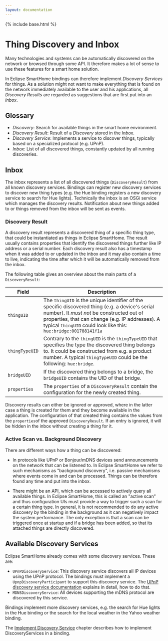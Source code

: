 ```yaml
---
layout: documentation
---
```


{% include base.html %}

# Thing Discovery and Inbox

Many technologies and systems can be automatically discovered on the network or browsed through some API. It therefore makes a lot of sense to use these features for a smart home solution.

In Eclipse SmartHome bindings can therefore implement _Discovery Services_ for things. As a solution might not want to make everything that is found on the network immediately available to the user and his applications, all _Discovery Results_ are regarded as suggestions that are first put into an _inbox_.

## Glossary

- _Discovery_: Search for available things in the smart home environment. 
- _Discovery Result_: Result of a _Discovery_ stored in the _Inbox_. 
- _Discovery Service_: Implements a service to discover things, typically based on a specialized protocol (e.g. UPnP). 
- _Inbox_: List of all discovered things, constantly updated by all running discoveries. 

## Inbox

The inbox represents a list of all discovered things (`DiscoveryResult`) from all known discovery services. Bindings can register new discovery services to discover new thing types (e.g. the Hue binding registers a new discovery service to search for Hue lights). Technically the inbox is an OSGi service which manages the discovery results. Notification about new things added to or things removed from the inbox will be sent as events. 

### Discovery Result 

A discovery result represents a discovered thing of a specific thing type, that could be instantiated as things in Eclipse SmartHome. The result usually contains properties that identify the discovered things further like IP address or a serial number. Each discovery result also has a timestamp when it was added to or updated in the inbox and it may also contain a time to live, indicating the time after which it will be automatically removed from the inbox. 

The following table gives an overview about the main parts of a `DiscoveryResult`: 

| Field | Description |
|-------|-------------|
| `thingUID` | The `thingUID` is the unique identifier of the specific discovered thing (e.g. a device's serial number). It  *must not* be constructed out of properties, that can change (e.g. IP addresses). A typical `thingUID` could look like this: `hue:bridge:001788141f1a` 
| `thingTypeUID` | Contrary to the `thingUID` is the `thingTypeUID` that specifies the type the discovered thing belongs to. It could be constructed from e.g. a product number. A typical `thingTypeUID` could be the following: `hue:bridge`. 
| `bridgeUID` | If the discovered thing belongs to a bridge, the `bridgeUID` contains the UID of that bridge. 
| `properties` | The `properties` of a `DiscoveryResult` contain the configuration for the newly created thing. 

Discovery results can either be ignored or approved, where in the latter case a thing is created for them and they become available in the application. The configuration of that created thing contains the values from the `properties`of the approved `DiscoveryResult`. If an entry is ignored, it will be hidden in the inbox without creating a thing for it. 

### Active Scan vs. Background Discovery

There are different ways how a thing can be discovered:

- In protocols like UPnP or Bonjour/mDNS devices send announcements on the network that can be listened to. In Eclipse SmartHome we refer to such mechanisms as "background discovery", i.e. passive mechanisms where events come in and can be processed. Things can be therefore found any time and put into the inbox.

- There might be an API, which can be accessed to actively query all available things. In Eclipse SmartHome, this is called an "active scan" and thus configuration UIs must provide a way to trigger such a scan for a certain thing type. In general, it is not recommended to do any active discovery by the binding in the background as it can negatively impact the system performance. The only exception is that a scan can be triggered once at startup and if a bridge has been added, so that its attached things are directly discovered.

## Available Discovery Services

Eclipse SmartHome already comes with some discovery services. These are: 

- `UPnPDiscoveryService`: This discovery service discovers all IP devices using the UPnP protocol. The bindings must implement a `UpnpDiscoveryParticipant` to support this discovery service. The [UPnP discovery service documentation](../development/bindings/discovery-services.html#upnp-discovery) explains in detail, how to do that. 
- `MDNSDiscoveryService`: All devices supporting the mDNS protocol are discovered by this service. 

Bindings implement more discovery services, e.g. the search for Hue lights in the Hue binding or the search for the local weather in the Yahoo weather binding. 

The [Implement Discovery Service](../development/bindings/discovery-services.html) chapter describes how to implement DiscoveryServices in a binding.
